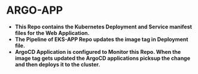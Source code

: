 # ARGO-APP
- **This Repo contains the Kubernetes Deployment and Service manifest files for the Web Application.**
- **The Pipeline of EKS-APP Repo updates the image tag in Deployment file.**
- **ArgoCD Application is configured to Monitor this Repo. When the image tag gets updated the ArgoCD applications picksup the change and then deploys it to the cluster.**

